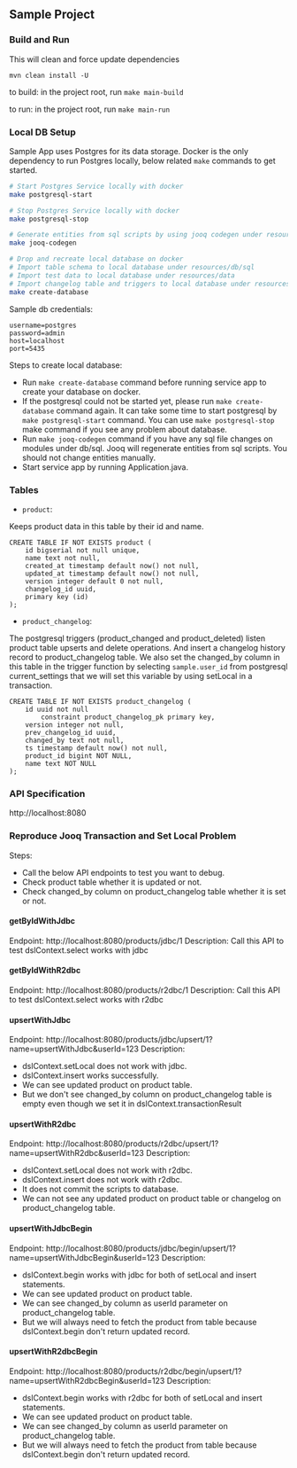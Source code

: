 ## Sample Project

### Build and Run

This will clean and force update dependencies

    mvn clean install -U

to build: in the project root, run `make main-build`

to run: in the project root, run `make main-run`

### Local DB Setup

Sample App uses Postgres for its data storage. Docker is the only dependency to run Postgres locally, below
related `make` commands to get started.

```bash
# Start Postgres Service locally with docker
make postgresql-start

# Stop Postgres Service locally with docker
make postgresql-stop

# Generate entities from sql scripts by using jooq codegen under resources/db/sql
make jooq-codegen

# Drop and recreate local database on docker
# Import table schema to local database under resources/db/sql
# Import test data to local database under resources/data
# Import changelog table and triggers to local database under resources/changelog
make create-database

```

Sample db credentials:

```properties
username=postgres
password=admin
host=localhost
port=5435
```

Steps to create local database:

- Run `make create-database` command before running service app to create your database on docker.
- If the postgresql could not be started yet, please run `make create-database` command again. It can take some time to
  start postgresql by `make postgresql-start` command. You can use `make postgresql-stop` make command if you see any
  problem about database.
- Run `make jooq-codegen` command if you have any sql file changes on modules under db/sql. Jooq will regenerate
  entities from sql scripts. You should not change entities manually.
- Start service app by running Application.java.

### Tables

- `product`:

Keeps product data in this table by their id and name.

```postgresql
CREATE TABLE IF NOT EXISTS product (
    id bigserial not null unique,
    name text not null,
    created_at timestamp default now() not null,
    updated_at timestamp default now() not null,
    version integer default 0 not null,
    changelog_id uuid,
    primary key (id)
);
```

- `product_changelog`:

The postgresql triggers (product_changed and product_deleted) listen product table upserts and delete operations.
And insert a changelog history record to product_changelog table.
We also set the changed_by column in this table in the trigger function by selecting `sample.user_id` from postgresql
current_settings that we will set this variable by using setLocal in a transaction.

```postgresql
CREATE TABLE IF NOT EXISTS product_changelog (
    id uuid not null
        constraint product_changelog_pk primary key,
    version integer not null,
    prev_changelog_id uuid,
    changed_by text not null,
    ts timestamp default now() not null,
    product_id bigint NOT NULL,
    name text NOT NULL
);
```

### API Specification

http://localhost:8080

### Reproduce Jooq Transaction and Set Local Problem

Steps:

- Call the below API endpoints to test you want to debug.
- Check product table whether it is updated or not.
- Check changed_by column on product_changelog table whether it is set or not.

#### getByIdWithJdbc

Endpoint: http://localhost:8080/products/jdbc/1
Description: Call this API to test dslContext.select works with jdbc

#### getByIdWithR2dbc

Endpoint: http://localhost:8080/products/r2dbc/1
Description: Call this API to test dslContext.select works with r2dbc

#### upsertWithJdbc

Endpoint: http://localhost:8080/products/jdbc/upsert/1?name=upsertWithJdbc&userId=123
Description:

- dslContext.setLocal does not work with jdbc.
- dslContext.insert works successfully.
- We can see updated product on product table.
- But we don't see changed_by column on product_changelog table is empty even though we set it in
  dslContext.transactionResult

#### upsertWithR2dbc

Endpoint: http://localhost:8080/products/r2dbc/upsert/1?name=upsertWithR2dbc&userId=123
Description:

- dslContext.setLocal does not work with r2dbc.
- dslContext.insert does not work with r2dbc.
- It does not commit the scripts to database.
- We can not see any updated product on product table or changelog on product_changelog table.

#### upsertWithJdbcBegin

Endpoint: http://localhost:8080/products/jdbc/begin/upsert/1?name=upsertWithJdbcBegin&userId=123
Description:

- dslContext.begin works with jdbc for both of setLocal and insert statements.
- We can see updated product on product table.
- We can see changed_by column as userId parameter on product_changelog table.
- But we will always need to fetch the product from table because dslContext.begin don't return updated record.

#### upsertWithR2dbcBegin

Endpoint: http://localhost:8080/products/r2dbc/begin/upsert/1?name=upsertWithR2dbcBegin&userId=123
Description:

- dslContext.begin works with r2dbc for both of setLocal and insert statements.
- We can see updated product on product table.
- We can see changed_by column as userId parameter on product_changelog table.
- But we will always need to fetch the product from table because dslContext.begin don't return updated record.
